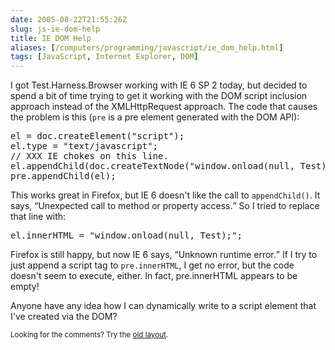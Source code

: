 ```yaml
--- 
date: 2005-08-22T21:55:26Z
slug: js-ie-dom-help
title: IE DOM Help
aliases: [/computers/programming/javascript/ie_dom_help.html]
tags: [JavaScript, Internet Explorer, DOM]
---
```


<p>I got Test.Harness.Browser working with IE 6 SP 2 today, but decided to spend a bit of time trying to get it working with the DOM script inclusion approach instead of the XMLHttpRequest approach. The code that causes the problem is this (<code>pre</code> is a pre element generated with the DOM API):</p>

<pre>
el = doc.createElement(&quot;script&quot;);
el.type = &quot;text/javascript&quot;;
// XXX IE chokes on this line.
el.appendChild(doc.createTextNode(&quot;window.onload(null, Test)&quot;));
pre.appendChild(el);
</pre>

<p>This works great in Firefox, but IE 6 doesn't like the call to <code>appendChild()</code>. It says, <q>Unexpected call to method or property access.</q> So I tried to replace that line with:</p>

<pre>
el.innerHTML = &quot;window.onload(null, Test);&quot;;
</pre>

<p>Firefox is still happy, but now IE 6 says, <q>Unknown runtime error.</q> If I try to just append a script tag to <code>pre.innerHTML</code>, I get no error, but the code doesn't seem to execute, either. In fact, pre.innerHTML appears to be empty!</p>

<p>Anyone have any idea how I can dynamically write to a script element that I've created via the DOM?</p>

<p class="past"><small>Looking for the comments? Try the <a rel="nofollow" href="//past.justatheory.com/computers/programming/javascript/ie_dom_help.html">old layout</a>.</small></p>


